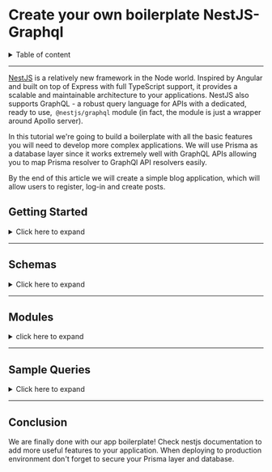# Create your own boilerplate NestJS-Graphql

<details>
<summary>Table of content</summary>

- [Create your own boilerplate NestJS-Graphql](#create-your-own-boilerplate-nestjs-graphql)
  - [**Getting Started**](#getting-started)
    - [**NestJS**](#nestjs)
    - [**GraphQL**](#graphql)
    - [**Prisma**](#prisma)
    - [**Prisma Module**](#prisma-module)
  - [**Schemas**](#schemas)
    - [**Database schema**](#database-schema)
    - [**API schema**](#api-schema)
  - [**Modules**](#modules)
    - [**Auth Module**](#auth-module)
    - [**Post module**](#post-module)
    - [**User Module**](#user-module)
  - [**Sample Queries**](#sample-queries)
  - [Conclusion](#conclusion)

</details>

---

[NestJS](https://nestjs.com/) is a relatively new framework in the Node world. Inspired by Angular and built on top of Express with full TypeScript support, it provides a scalable and maintainable architecture to your applications. NestJS also supports GraphQL - a robust query language for APIs with a dedicated, ready to use,` @nestjs/graphql` module (in fact, the module is just a wrapper around Apollo server).

In this tutorial we're going to build a boilerplate with all the basic features you will need to develop more complex applications. We will use Prisma as a database layer since it works extremely well with GraphQL APIs allowing you to map Prisma resolver to GraphQl API resolvers easily.

By the end of this article we will create a simple blog application, which will allow users to register, log-in and create posts.

## **Getting Started**



<details>

<summary>Click here to expand</summary>




###  **NestJS**
To start playing with NestJS you should have node (version >= 8.9.0) and npm installed. You can download and install Node from the official website.

After you have node and npm installed, let's install NestJS CLI and initialize a new project.

```bash
$ npm i -g @nestjs/cli
$ nest new nestjs-boilerplate
$ cd nestjs-boilerplate
```

During the installation process you will be asked what package manager you want to use (`yarn` or `npm`). In this tutorial I'll be using `yarn`, but if you prefer `npm`, go for it.

Now let's run npm start. It will start the application on port 3000, so opening http://localhost:3000 in a browser will display a "Hello World!" message.

### **GraphQL**

As mentioned above, we will use @nestjs/graphql module to setup GraphQL for our API.

```bash
$ npm i --save @nestjs/graphql apollo-server-express graphql-tools graphql
```

After the packages are installed, let's create a configuration file for our GraphQL server.

```bash
$ touch src/graphql.options.ts
```

The configuration will be passed to the underlying Apollo instance by NestJS. A more in depth documentation can be found here.

**src/graphql.options.ts**
```ts
import { GqlModuleOptions, GqlOptionsFactory } from '@nestjs/graphql';
import { Injectable } from '@nestjs/common';
import { join } from 'path';

@Injectable()
export class GraphqlOptions implements GqlOptionsFactory {
  createGqlOptions(): Promise<GqlModuleOptions> | GqlModuleOptions {
    return {
      context: ({ req, res }) => ({ req, res }),
      typePaths: ['./src/*/*.graphql'],
      installSubscriptionHandlers: true,
      resolverValidationOptions: {
        requireResolversForResolveType: false,
      },
      definitions: { 
        path: join(process.cwd(), 'src/graphql.schema.generated.ts'),
        outputAs: 'class',
      },
      debug: true,
      introspection: true,
      playground: true,
      cors: false,
    };
  }
}

```

Then register GraphQLModule and pass the configuration in application's main 
`AppModule module`.

**src/app.module.ts**
```
import { Module } from '@nestjs/common';
import { GraphQLModule } from '@nestjs/graphql';
import { GraphqlOptions } from './graphql.options';

@Module({
  imports: [
    GraphQLModule.forRootAsync({
      useClass: GraphqlOptions,
    }),
  ],
  controllers: [],
  providers: [],
})
export class AppModule {}

```

You may have noticed I removed AppController and AppService from the main module. We don't need them since we will be using GraphQL instead of a REST api. The corresponding files can be deleted as well.

To test this setup out, let's create a simple graphql API schema.

```bash
$ mkdir src/schema 
$ touch src/schema/gql-api.graphql
```

**src/schema/gql-api.graphql**

```graphql
type Author {
    id: Int!
    firstName: String
    lastName: String
    posts: [Post]
}

type Post {
    id: Int!
    title: String!
    votes: Int
}

type Query {
    author(id: Int!): Author
}

```


Running npm start will do two things:

- Generate `src/graphql.schema.generated.ts` with typescript types which can be used in our source code.
- Launch the server on port 3000.
  
We can now navigate to http://localhost:3000/graphql (default GraphQL API path) to see the GraphQL Playground.



### **Prisma**

To run Prisma we need to install Docker, you can follow the installation guide here.

Linux users - you need to install docker-compose separately.

We will be running two containers - one for the actual database and a second one for the prisma service.

Create a docker compose configuration file in the root project directory.

```bash
$ touch docker-compose.yml
```

And put the following configuration there.

**docker-compose.yml**
```yml
version: '3'
services:
  prisma:
    image: prismagraphql/prisma:1.34
    ports:
      - '4466:4466'
    environment:
      PRISMA_CONFIG: |
        port: 4466
        databases:
          default:
            connector: postgres
            host: postgres
            port: 5432
            user: prisma
            password: prisma
  postgres:
    image: postgres:10.3
    environment:
      POSTGRES_USER: prisma
      POSTGRES_PASSWORD: prisma
    volumes:
      - postgres:/var/lib/postgresql/data
volumes:
  postgres: ~
```

Run docker compose in the root directory of the project. Docker compose will download images and start containers.

```bash
$ docker-compose up -d
```

The Prisma server is now connected to the local Postgres instance and runs on port 4466. Opening `http://localhost:4466` in a browser will open the Prisma GraphQL playground.

Now let's install the Prisma CLI and the Prisma client helper library.

```bash
$ npm install -g prisma 
$ npm install --save prisma-client-lib
```

And initialise Prisma in our project root folder.

```bash
$ prisma init --endpoint http://localhost:4466
```

Prisma initialization will create the datamodel.prisma and prisma.yml files in the root of our project. The datamodel.prisma file contains the database schema and prisma.yml contains the prisma client configurations.

Add the following code to prisma.yml to generate typescript-client so we can query our database.

**prisma.yml**
```yml
endpoint: `http://localhost:4466`
datamodel: datamodel.prisma
generate:
  - generator: typescript-client
    output: ./generated/prisma-client/

```

Then run prisma deploy to deploy your service. It will initialise the schema specified in datamodel.prisma and generate the prisma client.
$ prisma deploy

Go to `http://localhost:4466/_admin` to open the prisma admin tool, a slightly more convenient way to view and edit your data compared to the graphql playground.

### **Prisma Module**

This step is pretty much optional as you can use the generated prisma client as it is in other modules/services etc. but making a prisma module will make it easier to configure or change something in the future.

Let's use the NestJS CLI to create a prisma module and a service. The CLI will automatically create the files boilerplate's files and do the initial module metadata setup for us.

```bash
$ nest g module prisma 
$ nest g service prisma
```

Then let's setup PrismaService.

**src/prisma/prisma.service.ts**
```ts
import { Injectable } from '@nestjs/common';
import { Prisma } from '../../generated/prisma-client';

@Injectable()
export class PrismaService {
  client: Prisma;

  constructor() {
    this.client = new Prisma();
  }
}
And export it in src/prisma/prisma.module.ts.
import { Module } from '@nestjs/common';
import { PrismaService } from './prisma.service';

@Module({
  providers: [PrismaService],
  exports: [PrismaService],
})
export class PrismaModule {}
```

Great! We are done with the initial setup, let's now continue implementing authentication.

</details>

---

## **Schemas**

<details>

<summary>Click here to expand </summary>


### **Database schema**

Let's store our boilerplate app schema in database/datamodel.prisma. We can also delete the old datamodel file in the root of the project with default schema.

```bash
$ rm datamodel.prisma
$ mkdir database
$ touch database/datamodel.prisma
```

**database/datamodel.prisma**

```graphql
type User {
    id: ID! @id
    email: String! @unique
    password: String!
    post: [Post!]!
    createdAt: DateTime! @createdAt
    updatedAt: DateTime! @updatedAt
}

type Post {
    id: ID! @id
    title: String!
    body: String
    author: User!
    createdAt: DateTime! @createdAt
    updatedAt: DateTime! @updatedAt
}
```

Then let's modify prisma.yml and define path to our new schema.

**prisma.yml**

```yml
endpoint: http://localhost:4466
datamodel:
  - database/datamodel.prisma
generate:
  - generator: typescript-client
    output: ./generated/prisma-client/

```
After deploying the schema, the prisma client will be automatically updated and you should see appropriate changes in prisma admin `http://localhost:4466/_admin`.

```bash
$ prisma deploy
```

### **API schema**

Let's put the following graphql API schema in `src/schema/gql-api.graphql`.

**src/schema/gql-api.graphql**

```graphql
type User {
  id: ID!
  email: String!
  post: [Post!]!
  createdAt: String!
  updatedAt: String!
}

type Post {
  id: ID!
  title: String!
  body: String
  author: User!
}

input SignUpInput {
  email: String!
  password: String!
}

input LoginInput {
  email: String!
  password: String!
}

input PostInput {
  title: String!
  body: String
}

type AuthPayload {
  id: ID!
  email: String!
}

type Query {
  post(id: ID!): Post!
  posts: [Post!]!
}

type Mutation {
  signup(signUpInput: SignUpInput): AuthPayload!
  login(loginInput: LoginInput): AuthPayload!
  createPost(postInput: PostInput): Post!
}
```


Now launch the app with npm start so it will generate typescript types from the schema above.

</details>


---

## **Modules**

<details>


<summary>click here to expand</summary>

### **Auth Module**

First, we need to install some additional packages to implement passport JWT in our NestJS app.

```bash
$ npm install --save @nestjs/passport passport @nestjs/jwt passport-jwt cookie-parser bcryptjs class-validator class-transformer
$ npm install @types/passport-jwt --save-dev
```

Create AuthModule, AuthService, AuthResolver, JwtStrategy and GqlAuthGuard files.

```bash
$ nest g module auth 
$ nest g service auth
$ nest g resolver auth
$ touch src/auth/jwt.strategy.ts
$ touch src/auth/graphql-auth.guard.ts 
```

**src/auth/auth.service.ts**

```ts
import { Injectable } from '@nestjs/common';
import { PrismaService } from '../prisma/prisma.service';
import { User } from '../../generated/prisma-client';

@Injectable()
export class AuthService {
  constructor(private readonly prisma: PrismaService) {}

  async validate({ id }): Promise<User> {
    const user = await this.prisma.client.user({ id });
    if (!user) {
      throw Error('Authenticate validation error');
    }
    return user;
  }
}
```

The validate method of the auth service will check if a user id from a JWT token is persisted in the database.

**src/auth/jwt.strategy.ts**

```ts
import { Injectable } from '@nestjs/common';
import { PassportStrategy } from '@nestjs/passport';
import { Strategy } from 'passport-jwt';
import { Request } from 'express';
import { AuthService } from './auth.service';

const cookieExtractor = (req: Request): string | null => {
  let token = null;
  if (req && req.cookies) {
    token = req.cookies.token;
  }
  return token;
};

@Injectable()
export class JwtStrategy extends PassportStrategy(Strategy) {
  constructor(private readonly authService: AuthService) {
    super({
      jwtFromRequest: cookieExtractor,
      secretOrKey: process.env.JWT_SECRET,
    });
  }

  validate(payload) {
    return this.authService.validate(payload);
  }
}
```

Here we define where our token should be taken from and how to validate it. We will be passing the JWT secret via environment variable so you will be launching the app with JWT_SECRET=your_secret_here npm run start.

To be able to parse cookies we need to define global cookie-parser middleware.

**src/main.ts**
```ts

import { NestFactory } from '@nestjs/core';
import { AppModule } from './app.module';
import * as cookieParser from 'cookie-parser';

async function bootstrap() {
  const app = await NestFactory.create(AppModule);
  app.use(cookieParser());
  await app.listen(3000);
}
bootstrap();
```

Now let's create a validation class that we will use later and put some email/password validations there.

```bash
$ touch src/auth/sign-up-input.dto.ts
```

**src/auth/sign-up-input.dto.ts**
```ts
import { IsEmail, MinLength } from 'class-validator';
import { SignUpInput } from '../graphql.schema.generated';

export class SignUpInputDto extends SignUpInput {
  @IsEmail()
  readonly email: string;

  @MinLength(6)
  readonly password: string;
}
```

To make validation work, we need to globally define the validation pipe from `@nestjs/common` package.

**src/app.module.ts**
```ts
import { Module, ValidationPipe } from '@nestjs/common';
import { GraphQLModule } from '@nestjs/graphql';
import { GraphqlOptions } from './graphql.options';
import { PrismaModule } from './prisma/prisma.module';
import { AuthModule } from './auth/auth.module';
import { APP_PIPE } from '@nestjs/core';

@Module({
  imports: [
    GraphQLModule.forRootAsync({
      useClass: GraphqlOptions,
    }),
    PrismaModule,
    AuthModule,
  ],
  providers: [
    {
      provide: APP_PIPE,
      useClass: ValidationPipe,
    },
  ],
})
export class AppModule {}
```

To easily access request and user objects from the graphql context we can create decorators. More info about custom decorators can be found here.

**src/shared/decorators/decorators.ts**

```ts
import { createParamDecorator } from '@nestjs/common';
import { Response } from 'express';
import { User } from '../../../generated/prisma-client';

export const ResGql = createParamDecorator(
  (data, [root, args, ctx, info]): Response => ctx.res,
);

export const GqlUser = createParamDecorator(
  (data, [root, args, ctx, info]): User => ctx.req && ctx.req.user,
);
```


**src/auth/auth.resolver.ts**
```ts
import * as bcryptjs from 'bcryptjs';
import { Response } from 'express';
import { Args, Mutation, Resolver } from '@nestjs/graphql';
import { LoginInput } from '../graphql.schema.generated';
import { ResGql } from '../shared/decorators/decorators';
import { JwtService } from '@nestjs/jwt';
import { PrismaService } from '../prisma/prisma.service';
import { SignUpInputDto } from './sign-up-input.dto';

@Resolver('Auth')
export class AuthResolver {
  constructor(
    private readonly jwt: JwtService,
    private readonly prisma: PrismaService,
  ) {}

  @Mutation()
  async login(
    @Args('loginInput') { email, password }: LoginInput,
    @ResGql() res: Response,
  ) {
    const user = await this.prisma.client.user({ email });
    if (!user) {
      throw Error('Email or password incorrect');
    }

    const valid = await bcryptjs.compare(password, user.password);
    if (!valid) {
      throw Error('Email or password incorrect');
    }

    const jwt = this.jwt.sign({ id: user.id });
    res.cookie('token', jwt, { httpOnly: true });

    return user;
  }

  @Mutation()
  async signup(
    @Args('signUpInput') signUpInputDto: SignUpInputDto,
    @ResGql() res: Response,
  ) {
    const emailExists = await this.prisma.client.$exists.user({
      email: signUpInputDto.email,
    });
    if (emailExists) {
      throw Error('Email is already in use');
    }
    const password = await bcryptjs.hash(signUpInputDto.password, 10);

    const user = await this.prisma.client.createUser({ ...signUpInputDto, password });

    const jwt = this.jwt.sign({ id: user.id });
    res.cookie('token', jwt, { httpOnly: true });

    return user;
  }
}
```

And finally the authentication logic. We are using bcryptjs to hash
and secure out passwords and httpOnly cookie to prevent XSS attacks on
the client side.

If we want to make some endpoints accessible only for signed-up users we need
to create an authentication guard and then use it as a decorator above an endpoint
definition.

**src/auth/graphql-auth.guard.ts**
```ts
import { ExecutionContext, Injectable } from '@nestjs/common';
import { AuthGuard } from '@nestjs/passport';
import { GqlExecutionContext } from '@nestjs/graphql';

@Injectable()
export class GqlAuthGuard extends AuthGuard('jwt') {
  getRequest(context: ExecutionContext) {
    const ctx = GqlExecutionContext.create(context);
    return ctx.getContext().req;
  }
}
```

Now let's wire up everything in `AuthModule`.

```ts
//auth.module.ts
import { Module } from '@nestjs/common';
import { AuthService } from './auth.service';
import { AuthResolver } from './auth.resolver';
import { PrismaModule } from '../prisma/prisma.module';
import { PassportModule } from '@nestjs/passport';
import { JwtModule } from '@nestjs/jwt';
import { JwtStrategy } from './jwt.strategy';

@Module({
  imports: [
    PrismaModule,
    PassportModule.register({
      defaultStrategy: 'jwt',
    }),
    JwtModule.register({
      secret: process.env.JWT_SECRET,
      signOptions: {
        expiresIn: 3600, // 1 hour
      },
    }),
  ],
  providers: [AuthService, AuthResolver, JwtStrategy],
})
export class AuthModule {}
```

Cool, authentication is ready! Start the server and try to create a user, log-in and check cookies in a browser.

If you see token cookie everything works as expected.

### **Post module**

Let's add some basic logic to our app. Authorized users will be able
to create posts that will be readable to everyone.

```bash

$ nest g module post
$ nest g resolver post
$ touch src/post/post-input.dto.ts
```

First let's define resolvers for all Post fields and add a simple validation for createPost mutation.

**src/post/post-input.dto.ts**

```ts
import { IsString, MaxLength, MinLength } from 'class-validator';
import { PostInput } from '../graphql.schema.generated';

export class PostInputDto extends PostInput {
  @IsString()
  @MinLength(10)
  @MaxLength(60)
  readonly title: string;
}
```

**src/post/post.resolver.ts**

```ts
import {
  Args,
  Mutation,
  Parent,
  Query,
  ResolveProperty,
  Resolver,
} from '@nestjs/graphql';
import { PrismaService } from '../prisma/prisma.service';
import { Post } from '../graphql.schema.generated';
import { GqlUser } from '../shared/decorators/decorators';
import { User } from '../../generated/prisma-client';
import { UseGuards } from '@nestjs/common';
import { GqlAuthGuard } from '../auth/graphql-auth.guard';
import { PostInputDto } from './post-input.dto';

@Resolver('Post')
export class PostResolver {
  constructor(private readonly prisma: PrismaService) {}

  @Query()
  async post(@Args('id') id: string) {
    return this.prisma.client.post({ id });
  }

  @Query()
  async posts() {
    return this.prisma.client.posts();
  }

  @ResolveProperty()
  async author(@Parent() { id }: Post) {
    return this.prisma.client.post({ id }).author();
  }

  @Mutation()
  @UseGuards(GqlAuthGuard)
  async createPost(
    @Args('postInput') { title, body }: PostInputDto,
    @GqlUser() user: User,
  ) {
    return this.prisma.client.createPost({
      title,
      body,
      author: { connect: { id: user.id } },
    });
  }
}
```

And don't forget to define everything in the module.

**src/post/post.module.ts**
```ts
import { Module } from '@nestjs/common';
import { PostResolver } from './post.resolver';
import { PrismaModule } from '../prisma/prisma.module';

@Module({
  providers: [PostResolver],
  imports: [PrismaModule],
})
export class PostModule {}
```


### **User Module**

Although we don't have any user mutations, we still need to define user resolvers so graphql can resolve our queries correctly.

```bash
$ nest g module user 
$ nest g resolver user
```

**src/user/user.resolver.ts**

```ts
import { Parent, ResolveProperty, Resolver } from '@nestjs/graphql';
import { PrismaService } from '../prisma/prisma.service';
import { User } from '../graphql.schema.generated';

@Resolver('User')
export class UserResolver {
  constructor(private readonly prisma: PrismaService) {}

  @ResolveProperty()
  async post(@Parent() { id }: User) {
    return this.prisma.client.user({ id }).post();
  }
}
```

And of course **UserModule**.

**src/user/user.module.ts**
```ts
import { Module } from '@nestjs/common';
import { UserResolver } from './user.resolver';
import { PrismaModule } from '../prisma/prisma.module';

@Module({
  providers: [UserResolver],
  imports: [PrismaModule],
})
export class UserModule {}
```

</details>

---


## **Sample Queries**

<details>

<summary>Click here to expand</summary>

To test your application you can run these simple queries.

**Signing-up**
```graphql
mutation {
  signup(signUpInput: { email: "user@email.com", password: "pasword" }) {
    id
    email
  }
}
```

**Logging-in**
```graphql
mutation {
  login(loginInput: { email: "user@email.com", password: "pasword" }) {
    id
    email
  }
}
```

**Creating a post**
```graphql
mutation {
  createPost(postInput: { title: "Post Title", body: "Post Body" }) {
    id
    title
    author {
      id
      email
    }
  }
}
```

**Retrieving all posts**

```graphql
query {
  posts {
    title
    author {
      email
    }
  }
}
```

</details>

---

## Conclusion

We are finally done with our app boilerplate! Check nestjs documentation to add more useful features to your application. When deploying to production environment don't forget to secure your Prisma layer and database.